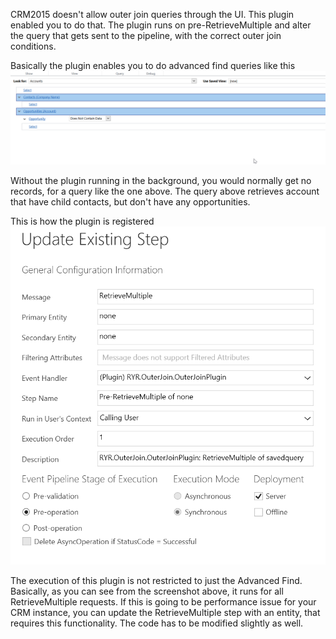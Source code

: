 CRM2015 doesn't allow outer join queries through the UI. This plugin enabled you to do that. The plugin runs on pre-RetrieveMultiple and alter the query that gets sent to the pipeline, with the correct outer join conditions.

Basically the plugin enables you to do advanced find queries like this
![AdvancedFind](https://raw.githubusercontent.com/rajyraman/AdvancedQueryOuterJoin/master/OuterJoin.png)

Without the plugin running in the background, you would normally get no records, for a query like the one above. The query above retrieves account that have child contacts, but don't have any opportunities.

This is how the plugin is registered
![PluginRegistration](https://raw.githubusercontent.com/rajyraman/AdvancedQueryOuterJoin/master/PluginRegistration.png)

The execution of this plugin is not restricted to just the Advanced Find. Basically, as you can see from the screenshot above, it runs for all RetrieveMultiple requests. If this is going to be performance issue for your CRM instance, you can update the RetrieveMultiple step with an entity, that requires this functionality. The code has to be modified slightly as well.
